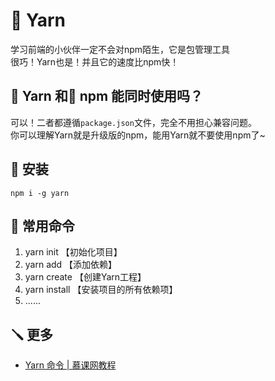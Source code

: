 # 🧶 Yarn

学习前端的小伙伴一定不会对npm陌生，它是包管理工具  
很巧！Yarn也是！并且它的速度比npm快！

## 🧶 Yarn 和🎒 npm 能同时使用吗？
可以！二者都遵循`package.json`文件，完全不用担心兼容问题。  
你可以理解Yarn就是升级版的npm，能用Yarn就不要使用npm了~

## 🔨 安装
```shell
npm i -g yarn
```

## 🔧 常用命令  
1. yarn init 【初始化项目】
2. yarn add  【添加依赖】
3. yarn create 【创建Yarn工程】
4. yarn install 【安装项目的所有依赖项】
5. ......

## 🪛 更多
- [Yarn 命令 | 慕课网教程](http://www.imooc.com/wiki/yarnlesson/yarntext.html)
